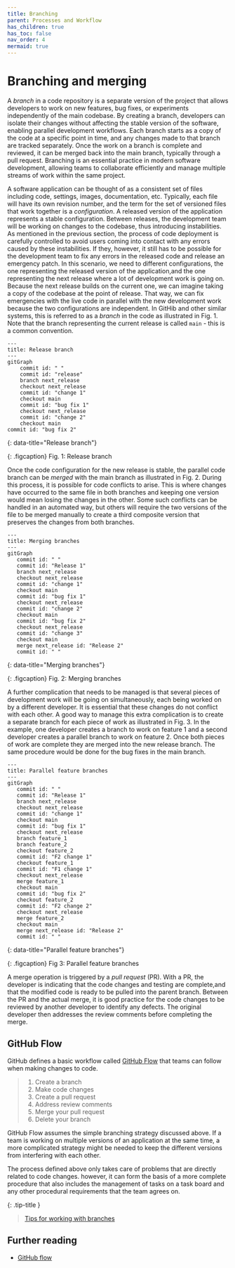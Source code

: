 ```yaml
---
title: Branching
parent: Processes and Workflow
has_children: true
has_toc: false
nav_order: 4
mermaid: true
---
```


# Branching and merging

A _branch_ in a code repository is a separate version of the project that allows developers 
to work on new features, bug fixes, or experiments independently of the main codebase. 
By creating a branch, developers can isolate their changes without affecting the stable 
version of the software, enabling parallel development workflows. Each branch starts as a 
copy of the code at a specific point in time, and any changes made to that branch are 
tracked separately. Once the work on a branch is complete and reviewed, it can be merged 
back into the main branch, typically through a pull request. Branching is an essential 
practice in modern software development, allowing teams to collaborate efficiently and 
manage multiple streams of work within the same project.

A software application can be thought of as a consistent set of files including code,
settings, images, documentation, etc. Typically, each file will have its  own revision
number, and the term for the set of versioned files that work together is a *configuration*.
A released version of the application represents a stable configuration. Between releases,
the development team will be working on changes to the codebase, thus introducing instabilities.
As mentioned in the previous section, the process of code deployment is carefully controlled
to avoid users coming into contact with any errors caused by these instabilities. If they,
however, it still has to be possible for the development team to fix any errors in the released
code and release an emergency patch. In this scenario, we need to different configurations,
the one representing the released version of the application,and the one representing the
next release where a lot of development work is going on. Because the next release builds on
the current one, we can imagine taking a copy of the codebase at the point of release. That
way, we can fix emergencies with the live code in parallel with the new development work
because the two configurations are independent. In GitHib and other similar systems, this
is referred to as a *branch* in the code as illustrated in Fig. 1. Note that the branch
representing the current release is called `main` - this is a common convention.

``` mermaid
---
title: Release branch
---
gitGraph
    commit id: " "
    commit id: "release"
    branch next_release
    checkout next_release
    commit id: "change 1"
    checkout main
    commit id: "bug fix 1"
    checkout next_release
    commit id: "change 2"
    checkout main
commit id: "bug fix 2"
```
{: data-title="Release branch"}

{: .figcaption}
Fig. 1: Release branch

Once the code configuration for the new release is stable, the parallel code branch can be
*merged* with the main branch as illustrated in Fig. 2. During this process, it is possible
for code conflicts to arise. This is where changes have occurred to the same file in
both branches and keeping one version would mean losing the changes in the other. Some such
conflicts can be handled in an automated way, but others will require the two versions of the file
to be merged manually to create a third composite version that preserves the changes from both
branches.

``` mermaid
---
title: Merging branches
---
gitGraph
   commit id: " "
   commit id: "Release 1"
   branch next_release
   checkout next_release
   commit id: "change 1"
   checkout main
   commit id: "bug fix 1"
   checkout next_release
   commit id: "change 2"
   checkout main
   commit id: "bug fix 2"
   checkout next_release
   commit id: "change 3"
   checkout main
   merge next_release id: "Release 2"
   commit id: " "
```
{: data-title="Merging branches"}

{: .figcaption}
Fig. 2: Merging branches

A further complication that needs to be managed is that several pieces of development work will be
going on simultaneously, each being worked on by a different developer. It is essential that these
changes do not conflict with each other. A good way to manage this extra complication is to create
a separate branch for each piece of work as illustrated in Fig. 3. In the example, one developer
creates a branch to work on feature 1 and a second developer creates a parallel branch to work on
feature 2. Once both pieces of work are complete they are merged into the new release branch. The
same procedure would be done for the bug fixes in the main branch.

``` mermaid
---
title: Parallel feature branches
---
gitGraph
   commit id: " "
   commit id: "Release 1"
   branch next_release
   checkout next_release
   commit id: "change 1"
   checkout main
   commit id: "bug fix 1"
   checkout next_release
   branch feature_1
   branch feature_2
   checkout feature_2
   commit id: "F2 change 1"
   checkout feature_1
   commit id: "F1 change 1"
   checkout next_release
   merge feature_1
   checkout main
   commit id: "bug fix 2"
   checkout feature_2
   commit id: "F2 change 2"
   checkout next_release
   merge feature_2
   checkout main
   merge next_release id: "Release 2"
   commit id: " "
```
{: data-title="Parallel feature branches"}

{: .figcaption}
Fig 3: Parallel feature branches

A merge operation is triggered by a *pull request* (PR). With a PR, the developer is indicating that the
code changes and testing are complete,and that the modified code is ready to be pulled into the parent
branch. Between the PR and the actual merge, it is good practice for the code changes to be reviewed by
another developer to identify any defects. The original developer then addresses the review comments
before completing the merge.

## GitHub Flow

GitHub defines a basic workflow called
[GitHub Flow](https://docs.github.com/en/get-started/quickstart/github-flow) that teams
can follow when making changes to code.

> 1. Create a branch
> 2. Make code changes
> 3. Create a pull request
> 4. Address review comments
> 5. Merge your pull request
> 6. Delete your branch

GitHub Flow assumes the simple branching strategy discussed above. If a team is working on multiple
versions of an application at the same time, a more complicated strategy might be needed to keep
the different versions from interfering with each other.

The process defined above only takes care of problems that are directly related to code changes.
however, it can form the basis of a more complete procedure that also includes the management of
tasks on a task board and any other procedural requirements that the team agrees on.

{: .tip-title }
> [<i class="fa-regular fa-lightbulb"></i> Tips for working with branches](branching_tips)

## Further reading

* [GitHub flow](https://docs.github.com/en/get-started/quickstart/github-flow)
